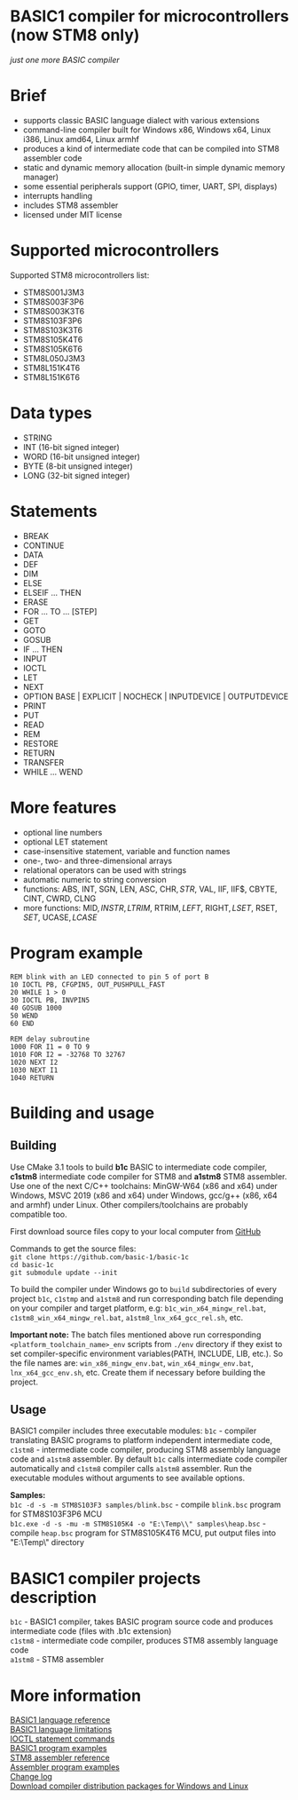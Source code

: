 # BASIC1 compiler for microcontrollers (now STM8 only)  
  
*just one more BASIC compiler*  
  
# Brief  
  
- supports classic BASIC language dialect with various extensions  
- command-line compiler built for Windows x86, Windows x64, Linux i386, Linux amd64, Linux armhf  
- produces a kind of intermediate code that can be compiled into STM8 assembler code  
- static and dynamic memory allocation (built-in simple dynamic memory manager)  
- some essential peripherals support (GPIO, timer, UART, SPI, displays)  
- interrupts handling  
- includes STM8 assembler  
- licensed under MIT license  
  
# Supported microcontrollers
  
Supported STM8 microcontrollers list:  
  
- STM8S001J3M3  
- STM8S003F3P6  
- STM8S003K3T6  
- STM8S103F3P6  
- STM8S103K3T6  
- STM8S105K4T6  
- STM8S105K6T6  
- STM8L050J3M3  
- STM8L151K4T6  
- STM8L151K6T6  
  
# Data types  
  
- STRING  
- INT (16-bit signed integer)  
- WORD (16-bit unsigned integer)  
- BYTE (8-bit unsigned integer)  
- LONG (32-bit signed integer)  
  
# Statements  
  
- BREAK  
- CONTINUE  
- DATA  
- DEF  
- DIM  
- ELSE  
- ELSEIF ... THEN  
- ERASE  
- FOR ... TO ... \[STEP\]  
- GET  
- GOTO  
- GOSUB  
- IF ... THEN  
- INPUT  
- IOCTL  
- LET  
- NEXT  
- OPTION BASE | EXPLICIT | NOCHECK | INPUTDEVICE | OUTPUTDEVICE  
- PRINT  
- PUT  
- READ  
- REM  
- RESTORE  
- RETURN  
- TRANSFER  
- WHILE ... WEND  
  
# More features  
  
- optional line numbers  
- optional LET statement  
- case-insensitive statement, variable and function names  
- one-, two- and three-dimensional arrays  
- relational operators can be used with strings  
- automatic numeric to string conversion  
- functions: ABS, INT, SGN, LEN, ASC, CHR$, STR$, VAL, IIF, IIF$, CBYTE, CINT, CWRD, CLNG  
- more functions: MID$, INSTR, LTRIM$, RTRIM$, LEFT$, RIGHT$, LSET$, RSET$, SET$, UCASE$, LCASE$  
  
# Program example  
  
```
REM blink with an LED connected to pin 5 of port B
10 IOCTL PB, CFGPIN5, OUT_PUSHPULL_FAST
20 WHILE 1 > 0
30 IOCTL PB, INVPIN5
40 GOSUB 1000
50 WEND
60 END

REM delay subroutine
1000 FOR I1 = 0 TO 9
1010 FOR I2 = -32768 TO 32767
1020 NEXT I2
1030 NEXT I1
1040 RETURN
```
  
# Building and usage  
  
## Building  
  
Use CMake 3.1 tools to build **b1c** BASIC to intermediate code compiler, **c1stm8** intermediate code compiler for STM8 and **a1stm8** STM8 assembler. Use one of the next C/C++ toolchains: MinGW-W64 (x86 and x64) under Windows, MSVC 2019 (x86 and x64) under Windows, gcc/g++ (x86, x64 and armhf) under Linux. Other compilers/toolchains are probably compatible too.  
  
First download source files copy to your local computer from [GitHub](https://github.com/basic-1/basic-1c)  
  
Commands to get the source files:  
`git clone https://github.com/basic-1/basic-1c`  
`cd basic-1c`  
`git submodule update --init`  
  
To build the compiler under Windows go to `build` subdirectories of every project `b1c`, `c1stmp` and `a1stm8` and run corresponding batch file depending on your compiler and target platform, e.g: `b1c_win_x64_mingw_rel.bat`, `c1stm8_win_x64_mingw_rel.bat`, `a1stm8_lnx_x64_gcc_rel.sh`, etc.  
  
**Important note:** The batch files mentioned above run corresponding `<platform_toolchain_name>_env` scripts from `./env` directory if they exist to set compiler-specific environment variables(PATH, INCLUDE, LIB, etc.). So the file names are: `win_x86_mingw_env.bat`, `win_x64_mingw_env.bat`, `lnx_x64_gcc_env.sh`, etc. Create them if necessary before building the project.  
  
## Usage  
  
BASIC1 compiler includes three executable modules: `b1c` - compiler translating BASIC programs to platform independent intermediate code, `c1stm8` - intermediate code compiler, producing STM8 assembly language code and `a1stm8` assembler. By default `b1c` calls intermediate code compiler automatically and `c1stm8` compiler calls `a1stm8` assembler. Run the executable modules without arguments to see available options.  
  
**Samples:**  
`b1c -d -s -m STM8S103F3 samples/blink.bsc` - compile `blink.bsc` program for STM8S103F3P6 MCU  
`b1c.exe -d -s -mu -m STM8S105K4 -o "E:\Temp\\" samples\heap.bsc` - compile `heap.bsc` program for STM8S105K4T6 MCU, put output files into "E:\Temp\\" directory  
  
# BASIC1 compiler projects description  
  
`b1c` - BASIC1 compiler, takes BASIC program source code and produces intermediate code (files with .b1c extension)  
`c1stm8` - intermediate code compiler, produces STM8 assembly language code  
`a1stm8` - STM8 assembler  
  
# More information  
  
[BASIC1 language reference](./b1c/docs/reference.md)  
[BASIC1 language limitations](./b1c/docs/limits.md)  
[IOCTL statement commands](./b1c/docs/ioctl.md)  
[BASIC1 program examples](./b1c/docs/samples)  
[STM8 assembler reference](./a1stm8/docs/reference.md)  
[Assembler program examples](./a1stm8/docs/samples)  
[Change log](./common/docs/changelog)  
[Download compiler distribution packages for Windows and Linux](https://github.com/basic-1/basic-1c/releases)  

